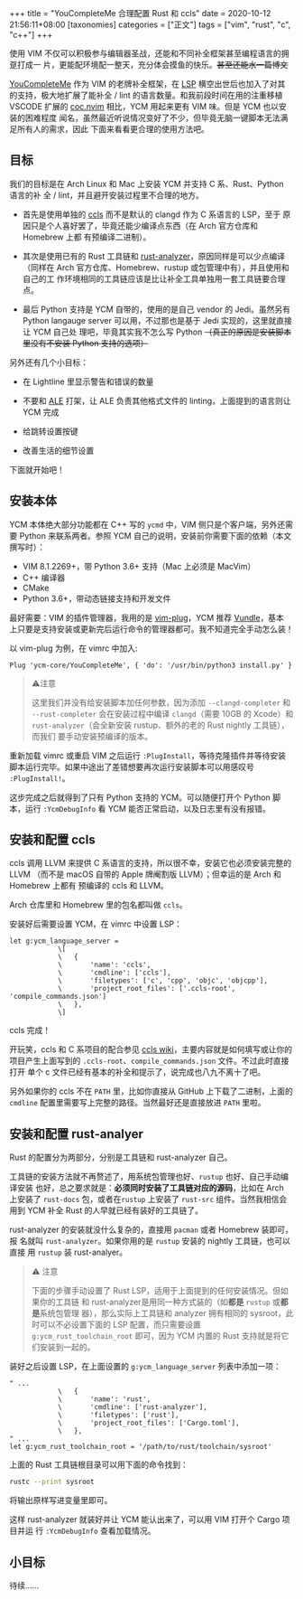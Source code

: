 +++
title = "YouCompleteMe 合理配置 Rust 和 ccls"
date = 2020-10-12 21:56:11+08:00
[taxonomies]
categories = ["正文"]
tags = ["vim", "rust", "c", "c++"]
+++

使用 VIM 不仅可以积极参与编辑器圣战，还能和不同补全框架甚至编程语言的拥趸打成一
片，更能配环境配一整天，充分体会摸鱼的快乐。~~甚至还能水一篇博文~~

[YouCompleteMe][0] 作为 VIM 的老牌补全框架，在 [LSP][1] 横空出世后也加入了对其
的支持，极大地扩展了能补全 / lint 的语言数量。和我前段时间在用的注重移植 VSCODE
扩展的 [coc.nvim][3] 相比，YCM 用起来更有 VIM 味。但是 YCM 也以安装的困难程度
闻名，虽然最近听说情况变好了不少，但毕竟无脑一键脚本无法满足所有人的需求，因此
下面来看看更合理的使用方法吧。

<!-- more -->

目标
----
我们的目标是在 Arch Linux 和 Mac 上安装 YCM 并支持 C 系、Rust、Python 语言的补
全 / lint，并且避开安装过程里不合理的地方。

 - 首先是使用单独的 [ccls][4] 而不是默认的 clangd 作为 C 系语言的 LSP，至于
   原因只是个人喜好罢了，毕竟还能少编译点东西（在 Arch 官方仓库和 Homebrew 上都
   有预编译二进制）。

 - 其次是使用已有的 Rust 工具链和 [rust-analyzer][8]，原因同样是可以少点编译
   （同样在 Arch 官方仓库、Homebrew、rustup 或包管理中有），并且使用和自己的工
   作环境相同的工具链应该是比让补全工具单独用一套工具链要合理点。

 - 最后 Python 支持是 YCM 自带的，使用的是自己 vendor 的 Jedi。虽然另有 Python
   langauge server 可以用，不过那也是基于 Jedi 实现的，这里就直接让 YCM 自己处
   理吧，毕竟其实我不怎么写 Python ~~（真正的原因是安装脚本里没有不安装 Python
   支持的选项）~~

另外还有几个小目标：

 - 在 Lightline 里显示警告和错误的数量

 - 不要和 [ALE][2] 打架，让 ALE 负责其他格式文件的 linting，上面提到的语言则让
   YCM 完成

 - 给跳转设置按键

 - 改善生活的细节设置

下面就开始吧！

安装本体
--------
YCM 本体绝大部分功能都在 C++ 写的 `ycmd` 中，VIM 侧只是个客户端，另外还需要
Python 来联系两者。参照 YCM 自己的说明，安装前你需要下面的依赖（本文撰写时）：

 - VIM 8.1.2269+，带 Python 3.6+ 支持（Mac 上必须是 MacVim）
 - C++ 编译器
 - CMake
 - Python 3.6+，带动态链接支持和开发文件

最好需要：VIM 的插件管理器，我用的是 [vim-plug][5]，YCM 推荐 [Vundle][6]，基本
上只要是支持安装或更新完后运行命令的管理器都可。我不知道完全手动怎么装！

以 vim-plug 为例，在 vimrc 中加入:

```vim
Plug 'ycm-core/YouCompleteMe', { 'do': '/usr/bin/python3 install.py' }
```

> ⚠注意
>
> 这里我们并没有给安装脚本加任何参数，因为添加 `--clangd-completer` 和
> `--rust-completer` 会在安装过程中编译 `clangd`（需要 10GB 的 Xcode）和
> `rust-analyzer`（会全新安装 rustup、额外的老的 Rust nightly 工具链），而我们
> 要手动安装预编译的版本。

重新加载 vimrc 或重启 VIM 之后运行 `:PlugInstall`，等待克隆插件并等待安装脚本运行完毕。如果中途出了差错想要再次运行安装脚本可以用感叹号 `:PlugInstall!`。

这步完成之后就得到了只有 Python 支持的 YCM。可以随便打开个 Python 脚本，运行
`:YcmDebugInfo` 看 YCM 能否正常启动，以及日志里有没有报错。

安装和配置 ccls
---------------
ccls 调用 LLVM 来提供 C 系语言的支持，所以很不幸，安装它也必须安装完整的 LLVM
（而不是 macOS 自带的 Apple 牌阉割版 LLVM）；但幸运的是 Arch 和 Homebrew 上都有
预编译的 ccls 和 LLVM。

Arch 仓库里和 Homebrew 里的包名都叫做 `ccls`。

安装好后需要设置 YCM，在 vimrc 中设置 LSP：

```vim
let g:ycm_language_server =
            \[
            \   {
            \       'name': 'ccls',
            \       'cmdline': ['ccls'],
            \       'filetypes': ['c', 'cpp', 'objc', 'objcpp'],
            \       'project_root_files': ['.ccls-root', 'compile_commands.json']
            \   },
            \]
```

ccls 完成！

开玩笑，ccls 和 C 系项目的配合参见 [ccls wiki][7]，主要内容就是如何填写或让你的
项目产生上面写到的 `.ccls-root`、`compile_commands.json` 文件。不过此时直接打开
单个 c 文件已经有基本的补全和提示了，说完成也八九不离十了吧。

另外如果你的 ccls 不在 `PATH` 里，比如你直接从 GitHub 上下载了二进制，上面的
`cmdline` 配置里需要写上完整的路径。当然最好还是直接放进 `PATH` 里啦。

安装和配置 rust-analyer
-----------------------
Rust 的配置分为两部分，分别是工具链和 rust-analyzer 自己。

工具链的安装方法就不再赘述了，用系统包管理也好、`rustup` 也好、自己手动编译安装
也好，总之要求就是：**必须同时安装了工具链对应的源码**，比如在 Arch 上安装了
`rust-docs` 包，或者在`rustup` 上安装了 `rust-src` 组件。当然我相信会用到 YCM
补全 Rust 的人早就已经有装好的工具链了。

rust-analyzer 的安装就没什么复杂的，直接用 `pacman` 或者 Homebrew 装即可，报
名就叫 `rust-analyzer`。如果你用的是 `rustup` 安装的 nightly 工具链，也可以直接
用 `rustup` 装 rust-analyer。

> ⚠ 注意
>
> 下面的步骤手动设置了 Rust LSP，适用于上面提到的任何安装情况。但如果你的工具链
> 和 rust-analyzer是用同一种方式装的（如**都是** `rustup` 或**都是**系统包管理
> 器），那么实际上工具链和 analyzer 拥有相同的 sysroot，此时可以不必设置下面的
> LSP 配置，而只需要设置 `g:ycm_rust_toolchain_root` 即可，因为 YCM 内置的 Rust
> 支持就是将它们安装到一起的。

装好之后设置 LSP，在上面设置的 `g:ycm_language_server` 列表中添加一项：

```vim
" ...
            \   {
            \       'name': 'rust',
            \       'cmdline': ['rust-analyzer'],
            \       'filetypes': ['rust'],
            \       'project_root_files': ['Cargo.toml'],
            \   },
" ...
let g:ycm_rust_toolchain_root = '/path/to/rust/toolchain/sysroot'
```

上面的 Rust 工具链根目录可以用下面的命令找到：

```sh
rustc --print sysroot
```

将输出原样写进变量里即可。

这样 rust-analyzer 就装好并让 YCM 能认出来了，可以用 VIM 打开个 Cargo 项目并运
行 `:YcmDebugInfo` 查看加载情况。

小目标
------
待续……


[0]: https://github.com/ycm-core/YouCompleteMe
[1]: https://microsoft.github.io/language-server-protocol/
[2]: https://github.com/dense-analysis/ale
[3]: https://github.com/neoclide/coc.nvim
[4]: https://github.com/MaskRay/ccls/
[5]: https://github.com/junegunn/vim-plug/
[6]: https://github.com/VundleVim/Vundle.vim
[7]: https://github.com/MaskRay/ccls/wiki/Project-Setup
[8]: https://rust-analyzer.github.io
